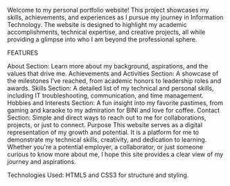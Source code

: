 Welcome to my personal portfolio website! This project showcases my skills, achievements, and experiences as I pursue my journey in Information Technology. The website is designed to highlight my academic accomplishments, technical expertise, and creative projects, all while providing a glimpse into who I am beyond the professional sphere.

FEATURES

About Section: Learn more about my background, aspirations, and the values that drive me.
Achievements and Activities Section: A showcase of the milestones I’ve reached, from academic honors to leadership roles and awards.
Skills Section: A detailed list of my technical and personal skills, including IT troubleshooting, communication, and time management.
Hobbies and Interests Section: A fun insight into my favorite pastimes, from gaming and karaoke to my admiration for BINI and love for coffee.
Contact Section: Simple and direct ways to reach out to me for collaborations, projects, or just to connect.
Purpose
This website serves as a digital representation of my growth and potential. It is a platform for me to demonstrate my technical skills, creativity, and dedication to learning. Whether you're a potential employer, a collaborator, or just someone curious to know more about me, I hope this site provides a clear view of my journey and aspirations.

Technologies Used:
HTML5 and CSS3 for structure and styling.
